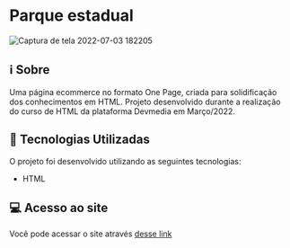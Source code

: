 # Parque estadual

![Captura de tela 2022-07-03 182205](https://user-images.githubusercontent.com/94997593/177058258-656c7fc8-e139-4973-a6f3-00573e129f14.gif)


## :information_source: Sobre
Uma página ecommerce no formato One Page, criada para solidificação dos conhecimentos em HTML. Projeto desenvolvido durante a realização do curso de HTML da plataforma Devmedia em Março/2022.


## :rocket: Tecnologias Utilizadas 

O projeto foi desenvolvido utilizando as seguintes tecnologias:

- HTML


## :computer: Acesso ao site

Você pode acessar o site através [desse link](https://html-simples.vercel.app/)

